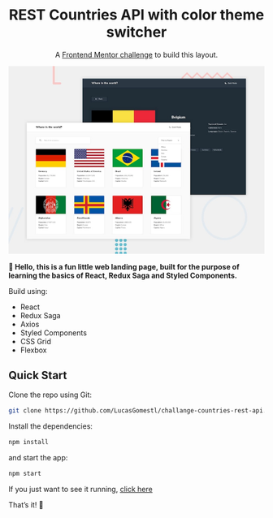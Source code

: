 <h1 align=center>REST Countries API with color theme switcher</h1>

<p align=center>
A <a href='https://www.frontendmentor.io/challenges/rest-countries-api-with-color-theme-switcher-5cacc469fec04111f7b848ca'>Frontend Mentor challenge</a> to build this layout.
</p>

![Design preview for the REST Countries API with color theme switcher](./design/desktop-preview.jpg)

**👋 Hello, this is a fun little web landing page, built for the purpose of learning the
basics of React, Redux Saga and Styled Components.**

Build using:

- React
- Redux Saga
- Axios
- Styled Components
- CSS Grid
- Flexbox

## Quick Start

Clone the repo using Git:

```bash
git clone https://github.com/LucasGomestl/challange-countries-rest-api.git
```

Install the dependencies:

```bash
npm install
```

and start the app:

```bash
npm start
```

If you just want to see it running, <a href="https://lucasgomestl.github.io/challange-countries-rest-api/" target="_blank">click here</a>

That’s it! 🎉

